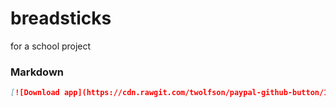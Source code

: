 # breadsticks
for a school project

### Markdown
```md
[![Download app](https://cdn.rawgit.com/twolfson/paypal-github-button/1.0.0/dist/button.svg)](https://www.paypal.me/USERNAME/)
```
